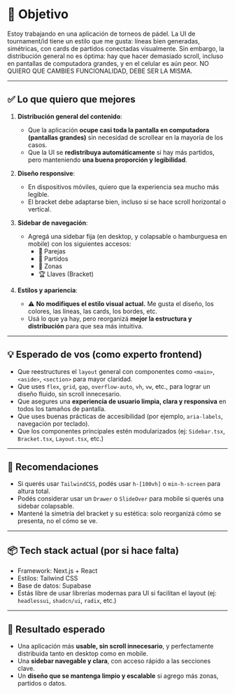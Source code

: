 # 🎯 Objetivo

Estoy trabajando en una aplicación de torneos de pádel. La UI de tournament/id tiene un estilo que me gusta: líneas bien generadas, simétricas, con cards de partidos conectadas visualmente. Sin embargo, la distribución general no es óptima: hay que hacer demasiado scroll, incluso en pantallas de computadora grandes, y en el celular es aún peor.
NO QUIERO QUE CAMBIES FUNCIONALIDAD, DEBE SER LA MISMA.

---

## ✅ Lo que quiero que mejores

1. **Distribución general del contenido**:
   - Que la aplicación **ocupe casi toda la pantalla en computadora (pantallas grandes)** sin necesidad de scrollear en la mayoría de los casos.
   - Que la UI se **redistribuya automáticamente** si hay más partidos, pero manteniendo **una buena proporción y legibilidad**.

2. **Diseño responsive**:
   - En dispositivos móviles, quiero que la experiencia sea mucho más legible.
   - El bracket debe adaptarse bien, incluso si se hace scroll horizontal o vertical.

3. **Sidebar de navegación**:
   - Agregá una sidebar fija (en desktop, y colapsable o hamburguesa en mobile) con los siguientes accesos:
     - 👫 Parejas
     - 🏓 Partidos
     - 🧩 Zonas
     - 🏆 Llaves (Bracket)

4. **Estilos y apariencia**:
   - ⚠️ **No modifiques el estilo visual actual.** Me gusta el diseño, los colores, las líneas, las cards, los bordes, etc.
   - Usá lo que ya hay, pero reorganizá **mejor la estructura y distribución** para que sea más intuitiva.

---

## 💡 Esperado de vos (como experto frontend)

- Que reestructures el `layout` general con componentes como `<main>`, `<aside>`, `<section>` para mayor claridad.
- Que uses `flex`, `grid`, `gap`, `overflow-auto`, `vh`, `vw`, etc., para lograr un diseño fluido, sin scroll innecesario.
- Que asegures una **experiencia de usuario limpia, clara y responsiva** en todos los tamaños de pantalla.
- Que uses buenas prácticas de accesibilidad (por ejemplo, `aria-labels`, navegación por teclado).
- Que los componentes principales estén modularizados (ej: `Sidebar.tsx`, `Bracket.tsx`, `Layout.tsx`, etc.)

---

## 🧪 Recomendaciones

- Si querés usar `TailwindCSS`, podés usar `h-[100vh]` o `min-h-screen` para altura total.
- Podés considerar usar un `Drawer` o `SlideOver` para mobile si querés una sidebar colapsable.
- Mantené la simetría del bracket y su estética: solo reorganizá cómo se presenta, no el cómo se ve.

---

## 📦 Tech stack actual (por si hace falta)

- Framework: Next.js + React
- Estilos: Tailwind CSS
- Base de datos: Supabase
- Estás libre de usar librerías modernas para UI si facilitan el layout (ej: `headlessui`, `shadcn/ui`, `radix`, etc.)

---

## 📌 Resultado esperado

- Una aplicación más **usable, sin scroll innecesario**, y perfectamente distribuida tanto en desktop como en mobile.
- Una **sidebar navegable y clara**, con acceso rápido a las secciones clave.
- Un **diseño que se mantenga limpio y escalable** si agrego más zonas, partidos o datos.

